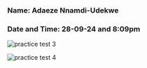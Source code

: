 ### Name: Adaeze Nnamdi-Udekwe
### Date and Time: 28-09-24 and 8:09pm


![practice test 3](https://github.com/user-attachments/assets/070e3746-c12b-4678-a67e-091a8cd08696)


![practice test 4](https://github.com/user-attachments/assets/d14e0b86-e8e8-495f-8139-4300d868a3f5)

